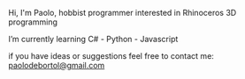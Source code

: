 Hi, I'm Paolo, hobbist programmer interested in Rhinoceros 3D programming

I’m currently learning C# - Python - Javascript

if you have ideas or suggestions feel free to contact me: paolodebortol@gmail.com

